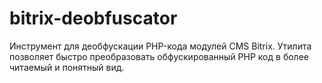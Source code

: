 # bitrix-deobfuscator
Инструмент для деобфускации PHP-кода модулей CMS Bitrix. Утилита позволяет быстро преобразовать обфускированный PHP код в более читаемый и понятный вид.
